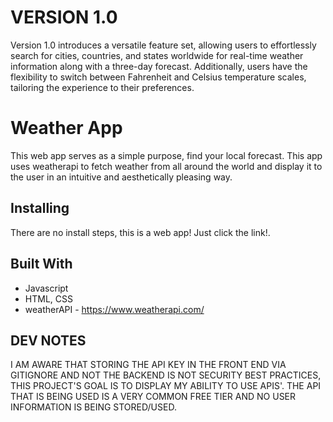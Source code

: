 # VERSION 1.0
Version 1.0 introduces a versatile feature set, allowing users to effortlessly search for cities, countries, and states worldwide for real-time weather information along with a three-day forecast. Additionally, users have the flexibility to switch between Fahrenheit and Celsius temperature scales, tailoring the experience to their preferences.

# Weather App

This web app serves as a simple purpose, find your local forecast. This app uses weatherapi to fetch weather from all around the world and display it to the user in an intuitive and aesthetically pleasing way. 

## Installing

There are no install steps, this is a web app! Just click the link!.

## Built With  

- Javascript
- HTML, CSS
- weatherAPI - https://www.weatherapi.com/

## DEV NOTES    
I AM AWARE THAT STORING THE API KEY IN THE FRONT END VIA GITIGNORE AND NOT THE BACKEND IS NOT SECURITY BEST PRACTICES, THIS PROJECT'S GOAL IS TO DISPLAY MY ABILITY TO USE APIS'. THE API THAT IS BEING USED IS A VERY COMMON FREE TIER AND NO USER INFORMATION IS BEING STORED/USED.